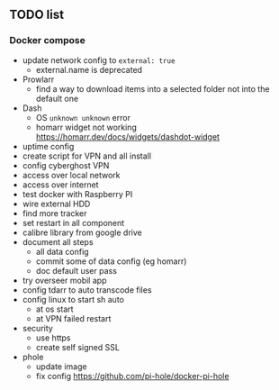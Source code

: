 ## TODO list

### Docker compose

- update network config to `external: true`
  - external.name is deprecated
- Prowlarr
  - find a way to download items into a selected folder not into the default one
- Dash
  - OS `unknown unknown` error
  - homarr widget not working https://homarr.dev/docs/widgets/dashdot-widget
- uptime config
- create script for VPN and all install
- config cyberghost VPN
- access over local network
- access over internet
- test docker with Raspberry PI
- wire external HDD
- find more tracker
- set restart in all component
- calibre library from google drive
- document all steps
  - all data config
  - commit some of data config (eg homarr)
  - doc default user pass
- try overseer mobil app
- config tdarr to auto transcode files
- config linux to start sh auto
  - at os start
  - at VPN failed restart
- security
  - use https
  - create self signed SSL
- phole
  - update image
  - fix config https://github.com/pi-hole/docker-pi-hole

